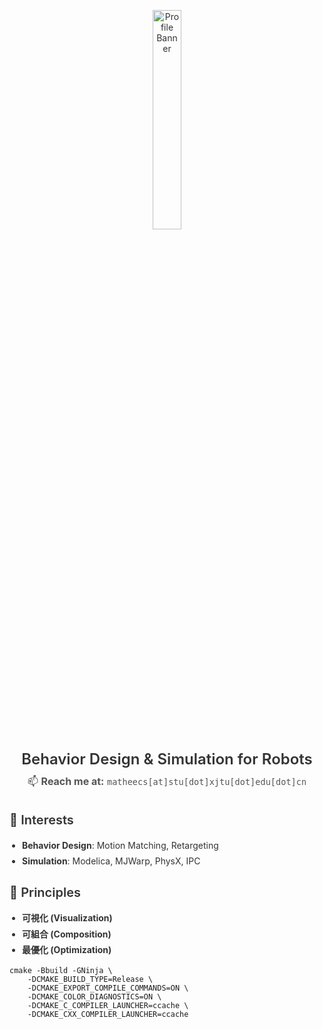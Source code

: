 <div id="title" align="center" style="font-family: 'Inter', sans-serif; color: #333;">
  <p>
    <img src="https://github.com/matheecs/matheecs/assets/16047052/30d40ba6-3812-4518-8207-a71345bf5037" alt="Profile Banner" style="width: 30%; max-width: 800px; border-radius: 8px;"/>
  </p>
  <h2 style="margin: 10px 0; font-size: 24px; font-weight: 600;">Behavior Design & Simulation for Robots</h2>
  <p style="font-size: 16px; color: #555; margin: 0;">
    📫 <strong>Reach me at:</strong> <code>matheecs[at]stu[dot]xjtu[dot]edu[dot]cn</code>
  </p>
</div>

<div id="content" style="font-family: 'Inter', sans-serif; max-width: 800px; margin: 0 auto; color: #333; line-height: 1.8;">
  <h3 style="font-size: 20px; font-weight: 600; margin-bottom: 10px;">🎯 Interests</h3>
  <ul style="padding-left: 20px; margin: 0;">
    <li><strong>Behavior Design</strong>: Motion Matching, Retargeting</li>
    <li><strong>Simulation</strong>: Modelica, MJWarp, PhysX, IPC</li>
  </ul>

  <h3 style="font-size: 20px; font-weight: 600; margin-top: 20px; margin-bottom: 10px;">🌟 Principles</h3>
  <ul style="padding-left: 20px; margin: 0;">
    <li><strong>可視化 (Visualization)</strong></li>
    <li><strong>可組合 (Composition)</strong></li>
    <li><strong>最優化 (Optimization)</strong></li>
  </ul>
</div>

```shell
cmake -Bbuild -GNinja \
    -DCMAKE_BUILD_TYPE=Release \
    -DCMAKE_EXPORT_COMPILE_COMMANDS=ON \
    -DCMAKE_COLOR_DIAGNOSTICS=ON \
    -DCMAKE_C_COMPILER_LAUNCHER=ccache \
    -DCMAKE_CXX_COMPILER_LAUNCHER=ccache
```
